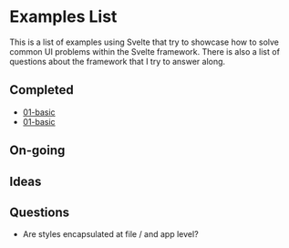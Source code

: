 # Examples List

This is a list of examples using Svelte that try to showcase how to solve
common UI problems within the Svelte framework. There is also a list of
questions about the framework that I try to answer along.

## Completed

- [01-basic](./01-basic)
- [01-basic](./02-menu)

## On-going

## Ideas

## Questions

- Are styles encapsulated at file / and app level?
